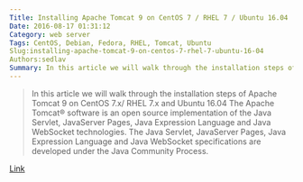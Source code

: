 ```yaml
---
Title: Installing Apache Tomcat 9 on CentOS 7 / RHEL 7 / Ubuntu 16.04
Date: 2016-08-17 01:31:12
Category: web server
Tags: CentOS, Debian, Fedora, RHEL, Tomcat, Ubuntu
Slug:installing-apache-tomcat-9-on-centos-7-rhel-7-ubuntu-16-04
Authors:sedlav
Summary: In this article we will walk through the installation steps of Apache Tomcat 9 on CentOS 7.x/ RHEL 7.x and Ubuntu 16.04The Apache Tomcat® software
---
```


> In this article we will walk through the installation steps of Apache Tomcat 9 on CentOS 7.x/ RHEL 7.x and Ubuntu 16.04
The Apache Tomcat® software is an open source implementation of the Java Servlet, JavaServer Pages, Java Expression Language and Java WebSocket technologies. The Java Servlet, JavaServer Pages, Java Expression Language and Java WebSocket specifications are developed under the Java Community Process.

[Link](http://www.linuxtechi.com/install-apache-tomcat9-centos7-rhel7-ubuntu16-04/)
